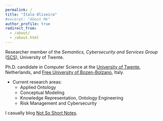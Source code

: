 ```yaml
---
permalink: /
title: "Ítalo Oliveira"
#excerpt: "About Me"
author_profile: true
redirect_from: 
  - /about/
  - /about.html
---
```


Researcher member of the _Semantics, Cybersecurity and Services Group_ ([SCS](https://www.utwente.nl/en/eemcs/scs/)), University of Twente.

Ph.D. candidate in Computer Science at the [University of Twente](https://people.utwente.nl/i.j.dasilvaoliveira), Netherlands, and [Free University of Bozen-Bolzano](https://www.unibz.it/en/faculties/engineering/phd-computer-science/phd-students/phd/42998-italo-jose-da-silva-oliveira), Italy.


- Current research areas:
  - Applied Ontology
  - Conceptual Modeling
  - Knowledge Representation, Ontology Engineering
  - Risk Management and Cybersecurity

I casually blog [Not So Short Notes](https://notsoshortnotes.wordpress.com/).